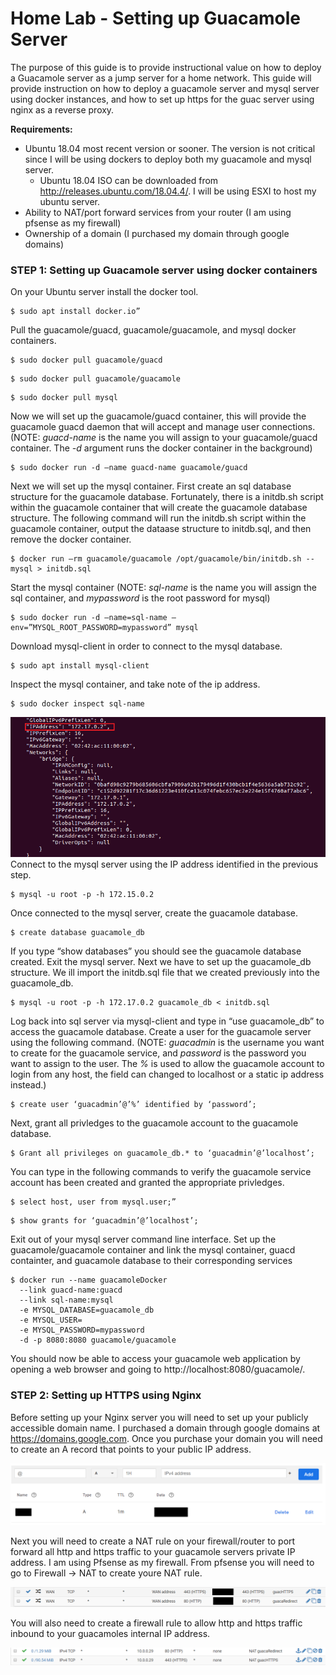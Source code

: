 
# Home Lab - Setting up Guacamole Server
The purpose of this guide is to provide instructional value on how to deploy a Guacamole server as a jump server for a home network.
This guide will provide instruction on how to deploy a guacamole server and mysql server using docker instances, and how to set up https for the guac server using nginx as a reverse proxy.

**Requirements:**
* Ubuntu 18.04 most recent version or sooner. The version is not critical since I will be using dockers to deploy both my guacamole and mysql server.
  * Ubuntu 18.04 ISO can be downloaded from http://releases.ubuntu.com/18.04.4/. I will be using ESXI to host my ubuntu server.
* Ability to NAT/port forward services from your router (I am using pfsense as my firewall)
* Ownership of a domain (I purchased my domain through google domains)

### STEP 1: Setting up Guacamole server using docker containers
On your Ubuntu server install the docker tool.
```
$ sudo apt install docker.io”
```
Pull the guacamole/guacd, guacamole/guacamole, and mysql docker containers.
```
$ sudo docker pull guacamole/guacd
```
```
$ sudo docker pull guacamole/guacamole
```
```
$ sudo docker pull mysql
```

Now we will set up the guacamole/guacd container, this will provide the guacamole guacd daemon that will accept and manage user connections. (NOTE: _guacd-name_ is the name you will assign to your guacamole/guacd container. The _-d_ argument runs the docker container in the background)
```
$ sudo docker run -d –name guacd-name guacamole/guacd
```
Next we will set up the mysql container. First create an sql database structure for the guacamole database. Fortunately, there is a initdb.sh script within the guacamole container that will create the guacamole database structure. The following command will run the initdb.sh script within the guacamole container, output the dataase structure to initdb.sql, and then remove the docker container. 
```
$ docker run –rm guacamole/guacamole /opt/guacamole/bin/initdb.sh --mysql > initdb.sql
```
Start the mysql container (NOTE: _sql-name_ is the name you will assign the sql container, and _mypassword_ is the root password for mysql)
```
$ sudo docker run -d –name=sql-name –env=”MYSQL_ROOT_PASSWORD=mypassword” mysql
```
Download mysql-client in order to connect to the mysql database.
```
$ sudo apt install mysql-client
```
Inspect the mysql container, and take note of the ip address. 
```
$ sudo docker inspect sql-name
```
![alt text](https://github.com/antroguy/HomeLab/blob/master/Guacamole%20with%20Nginx%20Reverse%20Proxy/Images/mysqlNetwork_inspect.PNG)
Connect to the mysql server using the IP address identified in the previous step.
```
$ mysql -u root -p -h 172.15.0.2
```
Once connected to the mysql server, create the guacamole database.
```
$ create database guacamole_db
```
If you type “show databases”  you should see the guacamole database created. Exit the mysql server. 
Next  we have to set up the guacamole_db structure. We ill import the initdb.sql file that we created previously into the guacamole_db. 
```
$ mysql -u root -p -h 172.17.0.2 guacamole_db < initdb.sql
```
Log back into sql server via mysql-client and type in “use guacamole_db” to access the guacamole database. Create a user for the guacamole server using the following command. (NOTE: _guacadmin_ is the username you want to create for the guacamole service, and _password_ is the password you want to assign to the user. The _%_  is used to allow the guacamole account to login from any host, the field can changed to localhost or a static ip address instead.)
```
$ create user ‘guacadmin’@’%’ identified by ‘password’; 
```
Next, grant all privledges to the guacamole account to the guacamole database.
```
$ Grant all privileges on guacamole_db.* to ‘guacadmin’@’localhost’;
```
You can type in the following commands to verify the guacamole service account has been created and granted the appropriate privledges.
```
$ select host, user from mysql.user;” 
```
```
$ show grants for ‘guacadmin’@’localhost’; 
```
Exit out of your mysql server command line interface. Set up the guacamole/guacamole container and link the mysql container, guacd containter, and guacamole database to their corresponding services
```
$ docker run --name guacamoleDocker 
  --link guacd-name:guacd 
  --link sql-name:mysql 
  -e MYSQL_DATABASE=guacamole_db 
  -e MYSQL_USER= 
  -e MYSQL_PASSWORD=mypassword 
  -d -p 8080:8080 guacamole/guacamole
```
You should now be able to access your guacamole web application by opening a web browser and going to http://localhost:8080/guacamole/.

### STEP 2: Setting up HTTPS using Nginx
Before setting up your Nginx server you will need to set up your publicly accessible domain name. I purchased a domain through google domains at https://domains.google.com. Once you purchase your domain you will need to create an A record that points to your public IP address.

![alt text](https://github.com/antroguy/HomeLab/blob/master/Guacamole%20with%20Nginx%20Reverse%20Proxy/Images/googleDomain.PNG)

Next you will need to create a NAT rule on your firewall/router to port forward all http and https traffic to your guacamole servers private IP address. I am using Pfsense as my firewall. From pfsense you will need to go to Firewall -> NAT to create youre NAT rule. 

![alt text](https://github.com/antroguy/HomeLab/blob/master/Guacamole%20with%20Nginx%20Reverse%20Proxy/Images/pfsenseNAT.PNG)

You will also need to create a firewall rule to allow http and https traffic inbound to your guacamoles internal IP address.

![alt text](https://github.com/antroguy/HomeLab/blob/master/Guacamole%20with%20Nginx%20Reverse%20Proxy/Images/pfsenseRule.PNG)
